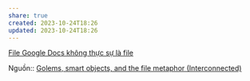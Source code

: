 ```yaml
---
share: true
created: 2023-10-24T18:26
updated: 2023-10-24T18:26
---
```

[File Google Docs không thực sự là file](./File%20Google%20Docs%20kh%C3%B4ng%20th%E1%BB%B1c%20s%E1%BB%B1%20l%C3%A0%20file.md#)

Nguồn:: [Golems, smart objects, and the file metaphor (Interconnected)](https://interconnected.org/home/2021/02/01/golems)
